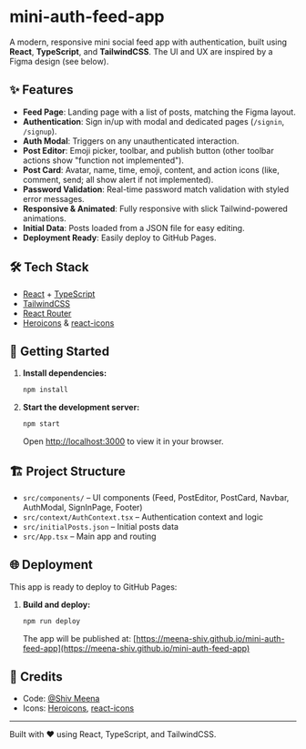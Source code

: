 # mini-auth-feed-app

A modern, responsive mini social feed app with authentication, built using **React**, **TypeScript**, and **TailwindCSS**. The UI and UX are inspired by a Figma design (see below).

## ✨ Features

- **Feed Page**: Landing page with a list of posts, matching the Figma layout.
- **Authentication**: Sign in/up with modal and dedicated pages (`/signin`, `/signup`).
- **Auth Modal**: Triggers on any unauthenticated interaction.
- **Post Editor**: Emoji picker, toolbar, and publish button (other toolbar actions show "function not implemented").
- **Post Card**: Avatar, name, time, emoji, content, and action icons (like, comment, send; all show alert if not implemented).
- **Password Validation**: Real-time password match validation with styled error messages.
- **Responsive & Animated**: Fully responsive with slick Tailwind-powered animations.
- **Initial Data**: Posts loaded from a JSON file for easy editing.
- **Deployment Ready**: Easily deploy to GitHub Pages.

## 🛠 Tech Stack

- [React](https://reactjs.org/) + [TypeScript](https://www.typescriptlang.org/)
- [TailwindCSS](https://tailwindcss.com/)
- [React Router](https://reactrouter.com/)
- [Heroicons](https://heroicons.com/) & [react-icons](https://react-icons.github.io/react-icons/)

## 🚀 Getting Started

1. **Install dependencies:**
   ```bash
   npm install
   ```
2. **Start the development server:**
   ```bash
   npm start
   ```
   Open [http://localhost:3000](http://localhost:3000) to view it in your browser.

## 🏗️ Project Structure

- `src/components/` – UI components (Feed, PostEditor, PostCard, Navbar, AuthModal, SignInPage, Footer)
- `src/context/AuthContext.tsx` – Authentication context and logic
- `src/initialPosts.json` – Initial posts data
- `src/App.tsx` – Main app and routing

## 🌐 Deployment

This app is ready to deploy to GitHub Pages:

1. **Build and deploy:**
   ```bash
   npm run deploy
   ```
   The app will be published at: [https://meena-shiv.github.io/mini-auth-feed-app](https://meena-shiv.github.io/mini-auth-feed-app)


## 🙏 Credits

- Code: [@Shiv Meena](https://github.com/meena-shiv)
- Icons: [Heroicons](https://heroicons.com/), [react-icons](https://react-icons.github.io/react-icons/)

---

Built with ❤️ using React, TypeScript, and TailwindCSS.
